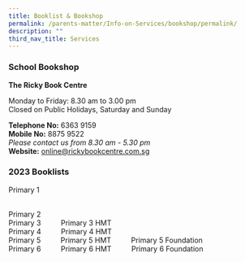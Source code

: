 ```yaml
---
title: Booklist & Bookshop
permalink: /parents-matter/Info-on-Services/bookshop/permalink/
description: ""
third_nav_title: Services
---
```

### **School Bookshop**
**The Ricky Book Centre**

Monday to Friday: 8.30 am to 3.00 pm  
Closed on Public Holidays, Saturday and Sunday

**Telephone No:** 6363 9159  
**Mobile No:** 8875 9522 <br>
*Please contact us from 8.30 am - 5.30 pm*<br>
**Website:** <a href="https://www.rickybookcentre.com.sg/"
  target="_blank" rel="noopener noreferrer">online@rickybookcentre.com.sg</a>

### **2023 Booklists**
Primary 1[](/files/Parents%20Matter/Information/2023/Unity%20Primary%20Booklist%202023%20Primary%201.pdf)

<br>Primary 2[](/files/Parents%20Matter/Information/2023/Unity%20Primary%20Booklist%202023%20Primary%202.pdf)
<br>Primary 3[](/files/Parents%20Matter/Information/2023/Unity%20Primary%20Booklist%202023%20Primary%203.pdf)&nbsp;&nbsp;&nbsp;&nbsp;&nbsp;&nbsp;&nbsp;&nbsp;&nbsp;&nbsp;Primary 3 HMT[](/files/Parents%20Matter/Information/2023/Unity%20Primary%20Booklist%202023%20Primary%203%20HMT.pdf)
<br>Primary 4[](/files/Parents%20Matter/Information/2023/Unity%20Primary%20Booklist%202023%20Primary%204.pdf)&nbsp;&nbsp;&nbsp;&nbsp;&nbsp;&nbsp;&nbsp;&nbsp;&nbsp;&nbsp;Primary 4 HMT[](/files/Parents%20Matter/Information/2023/Unity%20Primary%20Booklist%202023%20Primary%204%20HMT.pdf)
<br>Primary 5[](/files/Parents%20Matter/Information/2023/Unity%20Primary%20Booklist%202023%20Primary%205.pdf)&nbsp;&nbsp;&nbsp;&nbsp;&nbsp;&nbsp;&nbsp;&nbsp;&nbsp;&nbsp;Primary 5 HMT[](/files/Parents%20Matter/Information/2023/Unity%20Primary%20Booklist%202023%20Primary%205%20HMT.pdf)&nbsp;&nbsp;&nbsp;&nbsp;&nbsp;&nbsp;&nbsp;&nbsp;&nbsp;&nbsp;Primary 5 Foundation[](/files/Parents%20Matter/Information/2023/Unity%20Primary%20Booklist%202023%20Primary%205%20F.pdf)
<br>Primary 6[](/files/Parents%20Matter/Information/2023/Unity%20Primary%20Booklist%202023%20Primary%206.pdf)&nbsp;&nbsp;&nbsp;&nbsp;&nbsp;&nbsp;&nbsp;&nbsp;&nbsp;&nbsp;Primary 6 HMT[](/files/Parents%20Matter/Information/2023/Unity%20Primary%20Booklist%202023%20Primary%206%20HMT.pdf)&nbsp;&nbsp;&nbsp;&nbsp;&nbsp;&nbsp;&nbsp;&nbsp;&nbsp;&nbsp;Primary 6 Foundation[](/files/Parents%20Matter/Information/2023/Unity%20Primary%20Booklist%202023%20Primary%206%20F.pdf)